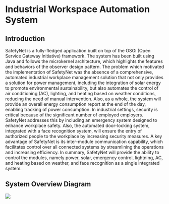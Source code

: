 <h1>Industrial Workspace Automation System</h1>
<h2>Introduction</h2>
<p>SafetyNet is a fully-fledged application built on top of the OSGi (Open Service Gateway Initiative) framework. The system has been built using Java and follows the microkernel architecture, which highlights the features and behaviors of the observer design pattern.
The problem which motivated the implementation of SafetyNet was the absence of a comprehensive, automated industrial workplace management solution that not only provides a solution for power management, including the integration of solar energy to promote environmental sustainability, but also automates the control of air conditioning (AC), lighting, and heating based on weather conditions, reducing the need of manual intervention. Also, as a whole, the system will provide an overall energy consumption report at the end of the day, enabling tracking of power consumption. In industrial settings, security is critical because of the significant number of employed employers. SafetyNet addresses this by including an emergency system designed to enhance workplace safety. Also, the automated door-locking system, integrated with a face recognition system, will ensure the entry of authorized people to the workplace by increasing security measures.
A key advantage of SafetyNet is its inter-module communication capability, which facilitates control over all connected systems by streamlining the operations and increasing efficiency. In summary, SafetyNet will provide the ability to control the modules, namely power, solar, emergency control, lightning, AC, and heating based on weather, and face recognition as a single integrated system.</p>
<h2>System Overview Diagram</h2>
<img src="https://github.com/ChillBroh/SA-Assignment-1-OSGI_Framework/blob/master/System%20Overview%20Diagram.png"></img>

